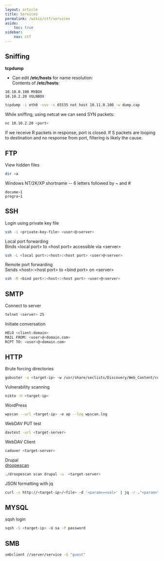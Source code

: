 ```yaml
---
layout: article
title: Services
permalink: /wikis/ctf/services
aside:
    toc: true
sidebar:
    nav: ctf
---
```



## Sniffing
<b>tcpdump</b><br>
 - Can edit <b>/etc/hosts</b> for name resolution:<br>
Contents of <b>/etc/hosts</b>:
```bash
10.10.0.100 MYBOX 
10.10.2.20 VULNBOX 
```

```bash
tcpdump -i eth0 -vvv -s 65535 not host 10.11.0.100 -w dump.cap 
```

While sniffing, using netcat we can send SYN packets:
```bash
nc 10.10.2.20 <port> 
```
If we receive R packets in response, port is closed. If S packets are looping to destination and no response from port, filtering is likely the cause. 



## FTP
View hidden files 
```bash
dir –a 
```

Windows NT/2K/XP shortname -- 6 letters followed by ~ and # 
```
docume~1 
progra~1 
```
 


## SSH 
Login using private key file 
```bash
ssh -i <private-key-file> <user>@<server> 
```

Local port forwarding<br>
Binds &lt;local port&gt; to &lt;host port&gt; accessible via &lt;server&gt; 
```bash
ssh -L <local port>:<host>:<host port> <user>@<server> 
```
 

Remote port forwarding<br>
Sends &lt;host&gt;:&lt;host port&gt; to &lt;bind port&gt; on &lt;server&gt; 
```bash
ssh -R <bind port>:<host>:<host port> <user>@<server> 
```
 

## SMTP 
Connect to server 
```bash
telnet <server> 25 
```

Initiate conversation 
```bash
HELO <client-domain> 
MAIL FROM: <user>@<domain.com> 
RCPT TO: <user>@<domain.com> 
```
 


## HTTP 
Brute forcing directories 
```bash
gobuster -u <target-ip> -w /usr/share/seclists/Discovery/Web_Content/common.txt -s '200,204,301,302,307,403,500' 
```

Vulnerability scanning 
```bash
nikto -h <target-ip> 
```

WordPress 
```bash
wpscan --url <target-ip> -e ap --log wpscan.log 
```

WebDAV PUT test 
```bash
davtest -url <target-server> 
```
 
WebDAV Client 
```bash
cadaver <target-server> 
```

Drupal<br>
<a href="https://github.com/droope/droopescan" target="_blank">droopescan<a>
```bash
./droopescan scan drupal -u  <target-server> 
```
 
JSON formatting with jq
```bash
curl -s http://<target-ip>/<file> -d '<param>=<val>' | jq -r ."<param>" 
```
 


## MYSQL 
sqsh login 
```bash
sqsh -S <target-ip> -U sa -P password 
```
 


## SMB 
```bash
smbclient //server/service -U "guest"
```